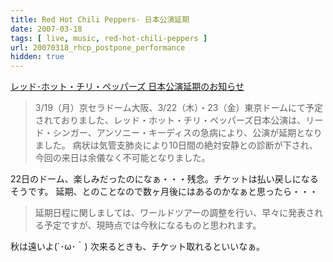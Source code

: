 ```yaml
---
title: Red Hot Chili Peppers- 日本公演延期
date: 2007-03-18
tags: [ live, music, red-hot-chili-peppers ]
url: 20070318_rhcp_postpone_performance
hidden: true
---
```

<a href="http://info.pia.co.jp/et/promo/music/rhcp_info.html">レッド･ホット・チリ・ペッパーズ 日本公演延期のお知らせ</a>

<blockquote>3/19（月）京セラドーム大阪、3/22（木）・23（金）東京ドームにて予定されておりました、レッド・ホット・チリ・ペッパーズ日本公演は、リード・シンガー、アンソニー・キーディスの急病により、公演が延期となりました。
病状は気管支肺炎により10日間の絶対安静との診断が下され、今回の来日は余儀なく不可能となりました。</blockquote>

22日のドーム、楽しみだったのになぁ・・・残念。チケットは払い戻しになるそうです。
延期、とのことなので数ヶ月後にはあるのかなぁと思ったら・・・

<blockquote>延期日程に関しましては、ワールドツアーの調整を行い、早々に発表される予定ですが、現時点では今秋になるものと思われます。 </blockquote>

秋は遠いよ(´･ω･｀)
次来るときも、チケット取れるといいなぁ。
